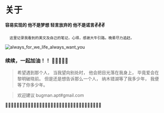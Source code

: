 # 关于

#### 容易实现的 他不是梦想  轻言放弃的 他不是诺言✌✌✌


```
  这里记录我看到的美文及自己的笔记，心得，感谢大牛引路。晚辈尽力追赶。
```
![always_for_we_life_always_want_you](https://s2.ax1x.com/2020/01/06/lrQRoR.jpg)

### 续续，一起加油！！ 🤞🤞🤞🤞🤞

>希望遇到那个人，
>当我望向别处时，
>他会把目光落在我身上，
>毕竟爱会在黎明破晓前。
>但是还是想告诉那么一个人，
>纳木错湖等了我多少年，
>我便等了你多少年。

>欢迎建议 bugman.apt#gmail.com

🚄🚃🚃🚃🚃🚃🚃🚃🚃🚃🚃🚃🚃🚃🚃🚃🚃🚃🚃🚃🚃🚃🚃🚃🚃🚃🚃🚃🚃🚃🚃🚃🚃🚃

